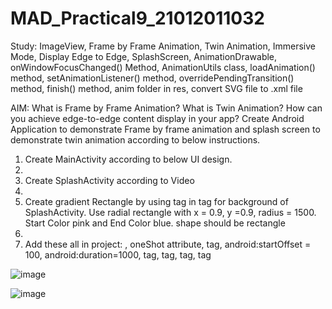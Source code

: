 # MAD_Practical9_21012011032

Study: ImageView, Frame by Frame Animation, Twin Animation, Immersive Mode, Display Edge to Edge, SplashScreen, AnimationDrawable, onWindowFocusChanged() Method, AnimationUtils class, loadAnimation() method, setAnimationListener() method, overridePendingTransition() method, finish() method, anim folder in res, convert SVG file to .xml file

AIM: What is Frame by Frame Animation? What is Twin Animation? How can you achieve edge-to-edge content display in your app?  Create Android Application to demonstrate Frame by frame animation and splash screen to demonstrate twin animation according to below instructions.

1.	Create MainActivity according to below UI design.
2.	
3.	Create SplashActivity according to Video
4.	
5.	Create gradient Rectangle by using <gradient> tag in <shape> tag for background of SplashActivity. Use radial rectangle with x = 0.9, y =0.9, radius = 1500. Start Color pink and End Color blue. shape should be rectangle
6.	
7.	Add these all in project: <animation-list>, oneShot attribute, <set> tag, android:startOffset = 100, android:duration=1000, <scale> tag, <translate> tag, <rotate> tag, <alpha> tag

![image](https://github.com/JaviyaShreya/MAD_Practical9_21012011032/assets/98646013/387bf744-4774-493d-b3f7-418abcb92945)

![image](https://github.com/JaviyaShreya/MAD_Practical9_21012011032/assets/98646013/f346d4ad-7b1c-4d7a-9ca1-1ad81c88560c)

